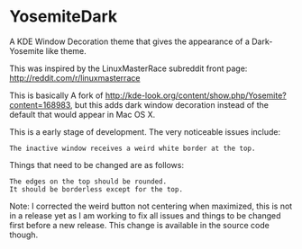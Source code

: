 # YosemiteDark
A KDE Window Decoration theme that gives the appearance of a Dark-Yosemite like theme.

This was inspired by the LinuxMasterRace subreddit front page: http://reddit.com/r/linuxmasterrace

This is basically A fork of http://kde-look.org/content/show.php/Yosemite?content=168983, but this adds dark window decoration instead of the default that would appear in Mac OS X.

This is a early stage of development.
The very noticeable issues include:

    The inactive window receives a weird white border at the top.
  
Things that need to be changed are as follows:
  
    The edges on the top should be rounded.
    It should be borderless except for the top.
    
Note:
    I corrected the weird button not centering when maximized, this is not in a release yet as I am working to fix all issues and things to be changed first before a new release.  This change is available in the source code though.

